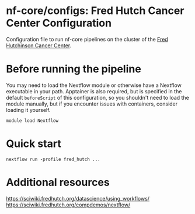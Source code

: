 # nf-core/configs: Fred Hutch Cancer Center Configuration

Configuration file to run nf-core pipelines on the cluster of the [Fred Hutchinson Cancer Center](https://www.fredhutch.org/).

# Before running the pipeline

You may need to load the Nextflow module or otherwise have a Nextflow executable in your path. Apptainer is also required, but is specified in the default `beforeScript` of this configuration, so you shouldn't need to load the module manually, but if you encounter issues with containers, consider loading it yourself.

```shell
module load Nextflow
```

# Quick start

```shell
nextflow run -profile fred_hutch ...
```

# Additional resources

https://sciwiki.fredhutch.org/datascience/using_workflows/
https://sciwiki.fredhutch.org/compdemos/nextflow/

